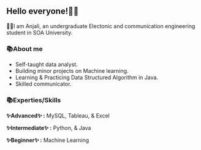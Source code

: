 ## Hello everyone!🙋‍♀️
👩‍🎓I am Anjali, an undergraduate Electonic and communication engineering student in SOA University. 

### 📚About me
- Self-taught data analyst.
- Building minor projects on Machine learning.
- Learning & Practicing Data Structured Algorithm in Java.
- Skilled communicator.

### 📚Experties/Skills
**✨Advanced✨ :** MySQL, Tableau, & Excel

**✨Intermediate✨ :** Python, & Java

**✨Beginner✨ :** Machine Learning


